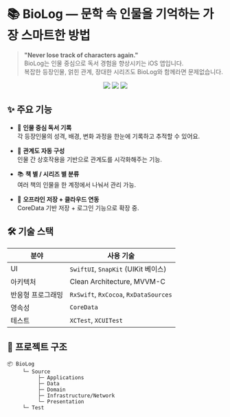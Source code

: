 
# 📚 BioLog — 문학 속 인물을 기억하는 가장 스마트한 방법

> **"Never lose track of characters again."**  
> BioLog는 인물 중심으로 독서 경험을 향상시키는 iOS 앱입니다.  
> 복잡한 등장인물, 얽힌 관계, 장대한 시리즈도 BioLog와 함께라면 문제없습니다.

<p align="center">
  <img src="https://img.shields.io/badge/iOS-15.0+-blue?style=for-the-badge&logo=apple">
  <img src="https://img.shields.io/badge/Swift-5-orange?style=for-the-badge&logo=swift">
  <img src="https://img.shields.io/badge/RxSwift-enabled-green?style=for-the-badge">
</p>


## ✨ 주요 기능

- 🧠 **인물 중심 독서 기록**  
  각 등장인물의 성격, 배경, 변화 과정을 한눈에 기록하고 추적할 수 있어요.

- 🧩 **관계도 자동 구성**  
  인물 간 상호작용을 기반으로 관계도를 시각화해주는 기능.

- 📚 **책 별 / 시리즈 별 분류**  
  여러 책의 인물을 한 계정에서 나눠서 관리 가능.

- 💾 **오프라인 저장 + 클라우드 연동**  
  CoreData 기반 저장 + 로그인 기능으로 확장 중.


## 🛠️ 기술 스택

| 분야             | 사용 기술 |
|------------------|-----------|
| UI               | `SwiftUI`, `SnapKit` (UIKit 베이스) |
| 아키텍처         | Clean Architecture, MVVM-C |
| 반응형 프로그래밍 | `RxSwift`, `RxCocoa`, `RxDataSources` |
| 영속성           | `CoreData` |
| 테스트           | `XCTest`, `XCUITest` |


## 🚀 프로젝트 구조
```
📦 BioLog
     └─ Source
          ├─ Applications
          ├─ Data
          ├─ Domain
          ├─ Infrastructure/Network
          └─ Presentation
     └─ Test
